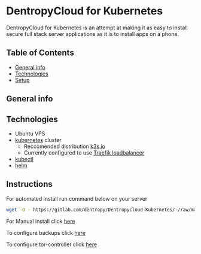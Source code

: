 # DentropyCloud for Kubernetes

DentropyCloud for Kubernetes is an attempt at making it as easy to install secure full stack server applications as it is to install apps on a phone.

## Table of Contents

* [General info](##General-info)
* [Technologies](##Technologies)
* [Setup](##Setup)

## General info



## Technologies

* Ubuntu VPS
* [kubernetes](https://kubernetes.io/docs/home/) cluster
    * Reccomended distribution [k3s.io](https://k3s.io/)
    * Currently configured to use [Traefik loadbalancer](https://doc.traefik.io/traefik/v1.7/user-guide/kubernetes/)
* [kubectl](https://kubernetes.io/docs/tasks/tools/install-kubectl/)
* [helm](https://helm.sh/docs/intro/install/)

## Instructions

For automated install run command below on your server

``` bash
wget -O - https://gitlab.com/dentropy/Dentropycloud-Kubernetes/-/raw/master/server-install.sh | bash
```

For Manual install click [here](./docs/manual-install.md)

To configure backups click [here](./docs/backups.md)

To configure tor-controller click [here](./docs/tor-controller.md)
